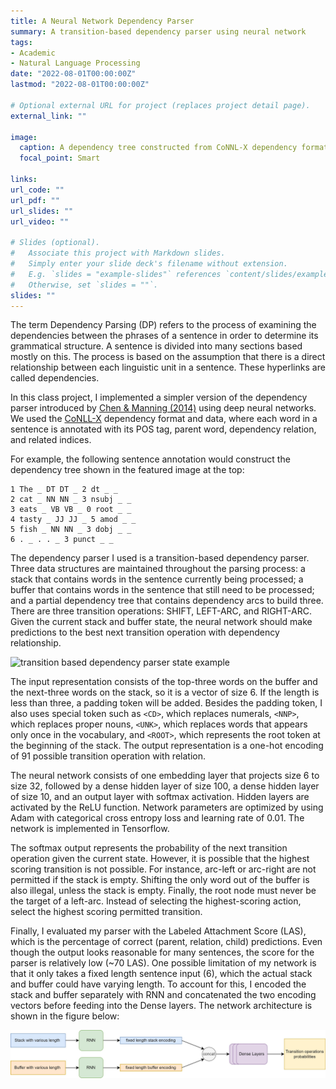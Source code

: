 ```yaml
---
title: A Neural Network Dependency Parser
summary: A transition-based dependency parser using neural network
tags:
- Academic
- Natural Language Processing
date: "2022-08-01T00:00:00Z"
lastmod: "2022-08-01T00:00:00Z"

# Optional external URL for project (replaces project detail page).
external_link: ""

image:
  caption: A dependency tree constructed from CoNNL-X dependency format
  focal_point: Smart

links:
url_code: ""
url_pdf: ""
url_slides: ""
url_video: ""

# Slides (optional).
#   Associate this project with Markdown slides.
#   Simply enter your slide deck's filename without extension.
#   E.g. `slides = "example-slides"` references `content/slides/example-slides.md`.
#   Otherwise, set `slides = ""`.
slides: ""
---
```


The term Dependency Parsing (DP) refers to the process of examining the dependencies between the phrases of a sentence in order to determine its grammatical structure. A sentence is divided into many sections based mostly on this. The process is based on the assumption that there is a direct relationship between each linguistic unit in a sentence. These hyperlinks are called dependencies.

In this class project, I implemented a simpler version of the dependency parser introduced by [Chen & Manning (2014)](https://aclanthology.org/D14-1082/) using deep neural networks. We used the [CoNLL-X](https://conll.uvt.nl/) dependency format and data, where each word in a sentence is annotated with its POS tag, parent word, dependency relation, and related indices.

For example, the following sentence annotation would construct the dependency tree shown in the featured image at the top:

```
1 The _ DT DT _ 2 dt _ _
2 cat _ NN NN _ 3 nsubj _ _
3 eats _ VB VB _ 0 root _ _
4 tasty _ JJ JJ _ 5 amod _ _
5 fish _ NN NN _ 3 dobj _ _
6 . _ . . _ 3 punct _ _
```

The dependency parser I used is a transition-based dependency parser. Three data structures are maintained throughout the parsing process: a stack that contains words in the sentence currently being processed; a buffer that contains words in the sentence that still need to be processed; and a partial dependency tree that contains dependency arcs to build three. There are three transition operations: SHIFT, LEFT-ARC, and RIGHT-ARC. Given the current stack and buffer state, the neural network should make predictions to the best next transition operation with dependency relationship.

![transition based dependency parser state example](https://zhangruochi.com/Dependency-Parsing-and-Assignment3-of-CS224n/2019/12/10/2.png "transition based dependency parser state example")

The input representation consists of the top-three words on the buffer and the next-three words on the stack, so it is a vector of size 6. If the length is less than three, a padding token will be added. Besides the padding token, I also uses special token such as `<CD>`, which replaces numerals, `<NNP>`, which replaces proper nouns, `<UNK>`, which replaces words that appears only once in the vocabulary, and `<ROOT>`, which represents the root token at the beginning of the stack. The output representation is a one-hot encoding of 91 possible transition operation with relation. 

The neural network consists of one embedding layer that projects size 6 to size 32, followed by a dense hidden layer of size 100, a dense hidden layer of size 10, and an output layer with softmax activation. Hidden layers are activated by the ReLU function. Network parameters are optimized by using Adam with categorical cross entropy loss and learning rate of 0.01. The network is implemented in Tensorflow.

The softmax output represents the probability of the next transition operation given the current state. However, it is possible that the highest scoring transition is not possible. For instance, arc-left or arc-right are not permitted if the stack is empty. Shifting the only word out of the buffer is also illegal, unless the stack is empty. Finally, the root node must never be the target of a left-arc. Instead of selecting the highest-scoring action, select the highest scoring permitted transition. 

Finally, I evaluated my parser with the Labeled Attachment Score (LAS), which is the percentage of correct (parent, relation, child) predictions. Even though the output looks reasonable for many sentences, the score for the parser is relatively low (~70 LAS). One possible limitation of my network is that it only takes a fixed length sentence input (6), which the actual stack and buffer could have varying length. To account for this, I encoded the stack and buffer separately with RNN and concatenated the two encoding vectors before feeding into the Dense layers. The network architecture is shown in the figure below:

![parser net](net.jpg "An improved neural network that could handle buffer and stack with varying length")
